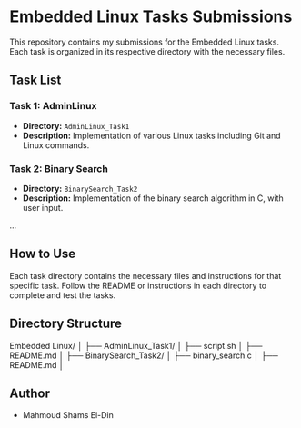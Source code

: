 # Embedded Linux Tasks Submissions

This repository contains my submissions for the Embedded Linux tasks. Each task is organized in its respective directory with the necessary files.

## Task List

### Task 1: AdminLinux

- **Directory:** `AdminLinux_Task1`
- **Description:** Implementation of various Linux tasks including Git and Linux commands.

### Task 2: Binary Search

- **Directory:** `BinarySearch_Task2`
- **Description:** Implementation of the binary search algorithm in C, with user input.

...

## How to Use

Each task directory contains the necessary files and instructions for that specific task. Follow the README or instructions in each directory to complete and test the tasks.

## Directory Structure

Embedded Linux/
│
├── AdminLinux_Task1/
│ ├── script.sh
│ ├── README.md
│
├── BinarySearch_Task2/
│ ├── binary_search.c
│ ├── README.md
│

## Author

- Mahmoud Shams El-Din
